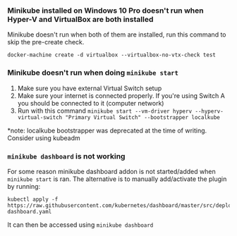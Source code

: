 ### Minikube installed on Windows 10 Pro doesn't run when Hyper-V and VirtualBox are both installed

Minikube doesn't run when both of them are installed, run this command to skip the pre-create check.

```
docker-machine create -d virtualbox --virtualbox-no-vtx-check test
```

### Minikube doesn't run when doing `minikube start`

1. Make sure you have external Virtual Switch setup
2. Make sure your internet is connected properly. If you're using Switch A you should be connected to it (computer network)
3. Run with this command `minikube start --vm-driver hyperv --hyperv-virtual-switch "Primary Virtual Switch" --bootstrapper localkube`

\*note: localkube bootstrapper was deprecated at the time of writing. Consider using kubeadm

### `minikube dashboard` is not working

For some reason minikube dashboard addon is not started/added when `minikube start` is ran. The alternative is to manually add/activate the plugin by running:

 ```
 kubectl apply -f https://raw.githubusercontent.com/kubernetes/dashboard/master/src/deploy/recommended/kubernetes-dashboard.yaml
 ```

It can then be accessed using `minikube dashboard`
